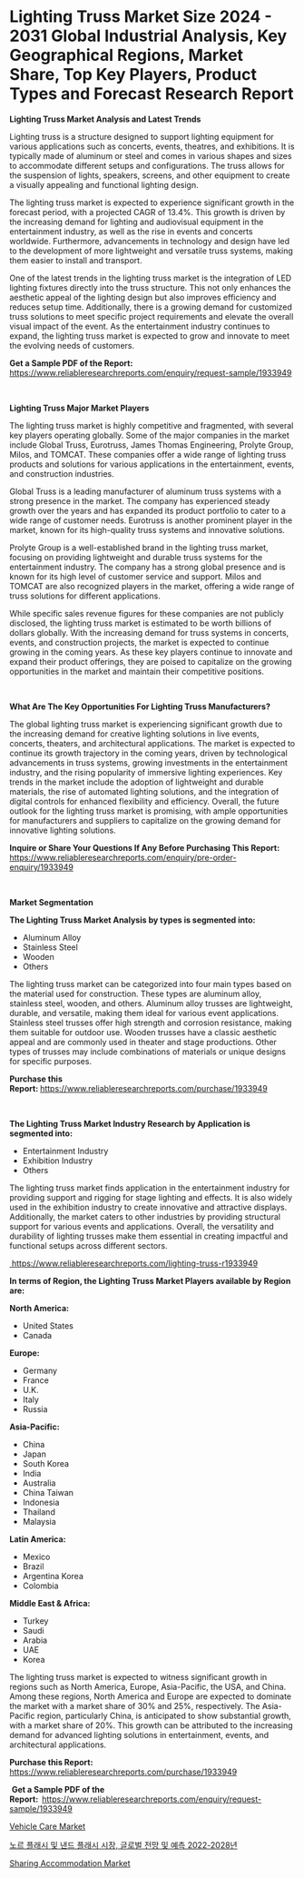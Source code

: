 <p><h1>Lighting Truss Market Size 2024 - 2031 Global Industrial Analysis, Key Geographical Regions, Market Share, Top Key Players, Product Types and Forecast Research Report</h1></p><p><strong>Lighting Truss Market Analysis and Latest Trends</strong></p>
<p><p>Lighting truss is a structure designed to support lighting equipment for various applications such as concerts, events, theatres, and exhibitions. It is typically made of aluminum or steel and comes in various shapes and sizes to accommodate different setups and configurations. The truss allows for the suspension of lights, speakers, screens, and other equipment to create a visually appealing and functional lighting design.</p><p>The lighting truss market is expected to experience significant growth in the forecast period, with a projected CAGR of 13.4%. This growth is driven by the increasing demand for lighting and audiovisual equipment in the entertainment industry, as well as the rise in events and concerts worldwide. Furthermore, advancements in technology and design have led to the development of more lightweight and versatile truss systems, making them easier to install and transport.</p><p>One of the latest trends in the lighting truss market is the integration of LED lighting fixtures directly into the truss structure. This not only enhances the aesthetic appeal of the lighting design but also improves efficiency and reduces setup time. Additionally, there is a growing demand for customized truss solutions to meet specific project requirements and elevate the overall visual impact of the event. As the entertainment industry continues to expand, the lighting truss market is expected to grow and innovate to meet the evolving needs of customers.</p></p>
<p><strong>Get a Sample PDF of the Report:&nbsp;</strong> <a href="https://www.reliableresearchreports.com/enquiry/request-sample/1933949">https://www.reliableresearchreports.com/enquiry/request-sample/1933949</a></p>
<p>&nbsp;</p>
<p><strong>Lighting Truss Major Market Players</strong></p>
<p><p>The lighting truss market is highly competitive and fragmented, with several key players operating globally. Some of the major companies in the market include Global Truss, Eurotruss, James Thomas Engineering, Prolyte Group, Milos, and TOMCAT. These companies offer a wide range of lighting truss products and solutions for various applications in the entertainment, events, and construction industries.</p><p>Global Truss is a leading manufacturer of aluminum truss systems with a strong presence in the market. The company has experienced steady growth over the years and has expanded its product portfolio to cater to a wide range of customer needs. Eurotruss is another prominent player in the market, known for its high-quality truss systems and innovative solutions.</p><p>Prolyte Group is a well-established brand in the lighting truss market, focusing on providing lightweight and durable truss systems for the entertainment industry. The company has a strong global presence and is known for its high level of customer service and support. Milos and TOMCAT are also recognized players in the market, offering a wide range of truss solutions for different applications.</p><p>While specific sales revenue figures for these companies are not publicly disclosed, the lighting truss market is estimated to be worth billions of dollars globally. With the increasing demand for truss systems in concerts, events, and construction projects, the market is expected to continue growing in the coming years. As these key players continue to innovate and expand their product offerings, they are poised to capitalize on the growing opportunities in the market and maintain their competitive positions.</p></p>
<p>&nbsp;</p>
<p><strong>What Are The Key Opportunities For Lighting Truss Manufacturers?</strong></p>
<p><p>The global lighting truss market is experiencing significant growth due to the increasing demand for creative lighting solutions in live events, concerts, theaters, and architectural applications. The market is expected to continue its growth trajectory in the coming years, driven by technological advancements in truss systems, growing investments in the entertainment industry, and the rising popularity of immersive lighting experiences. Key trends in the market include the adoption of lightweight and durable materials, the rise of automated lighting solutions, and the integration of digital controls for enhanced flexibility and efficiency. Overall, the future outlook for the lighting truss market is promising, with ample opportunities for manufacturers and suppliers to capitalize on the growing demand for innovative lighting solutions.</p></p>
<p><strong>Inquire or Share Your Questions If Any Before Purchasing This Report:</strong> <a href="https://www.reliableresearchreports.com/enquiry/pre-order-enquiry/1933949">https://www.reliableresearchreports.com/enquiry/pre-order-enquiry/1933949</a></p>
<p>&nbsp;</p>
<p><strong>Market Segmentation</strong></p>
<p><strong>The Lighting Truss Market Analysis by types is segmented into:</strong></p>
<p><ul><li>Aluminum Alloy</li><li>Stainless Steel</li><li>Wooden</li><li>Others</li></ul></p>
<p><p>The lighting truss market can be categorized into four main types based on the material used for construction. These types are aluminum alloy, stainless steel, wooden, and others. Aluminum alloy trusses are lightweight, durable, and versatile, making them ideal for various event applications. Stainless steel trusses offer high strength and corrosion resistance, making them suitable for outdoor use. Wooden trusses have a classic aesthetic appeal and are commonly used in theater and stage productions. Other types of trusses may include combinations of materials or unique designs for specific purposes.</p></p>
<p><strong>Purchase this Report:&nbsp;</strong><a href="https://www.reliableresearchreports.com/purchase/1933949">https://www.reliableresearchreports.com/purchase/1933949</a></p>
<p>&nbsp;</p>
<p><strong>The Lighting Truss Market Industry Research by Application is segmented into:</strong></p>
<p><ul><li>Entertainment Industry</li><li>Exhibition Industry</li><li>Others</li></ul></p>
<p><p>The lighting truss market finds application in the entertainment industry for providing support and rigging for stage lighting and effects. It is also widely used in the exhibition industry to create innovative and attractive displays. Additionally, the market caters to other industries by providing structural support for various events and applications. Overall, the versatility and durability of lighting trusses make them essential in creating impactful and functional setups across different sectors.</p></p>
<p><a href="https://www.reliableresearchreports.com/lighting-truss-r1933949">&nbsp;https://www.reliableresearchreports.com/lighting-truss-r1933949</a></p>
<p><strong>In terms of Region, the Lighting Truss Market Players available by Region are:</strong></p>
<p>
    <p> <strong> North America: </strong>
        <ul>
            <li>United States</li>
            <li>Canada</li>
        </ul>
        </p> 
    <p> <strong> Europe: </strong>
        <ul>
            <li>Germany</li>
            <li>France</li>
            <li>U.K.</li>
            <li>Italy</li>
            <li>Russia</li>
        </ul>
        </p> 
    <p> <strong> Asia-Pacific: </strong>
        <ul>
            <li>China</li>
            <li>Japan</li>
            <li>South Korea</li>
            <li>India</li>
            <li>Australia</li>
            <li>China Taiwan</li>
            <li>Indonesia</li>
            <li>Thailand</li>
            <li>Malaysia</li>
        </ul>
        </p> 
    <p> <strong> Latin America: </strong>
        <ul>
            <li>Mexico</li>
            <li>Brazil</li>
            <li>Argentina Korea</li>
            <li>Colombia</li>
        </ul>
        </p> 
    <p> <strong> Middle East & Africa: </strong>
        <ul>
            <li>Turkey</li>
            <li>Saudi</li>
            <li>Arabia</li>
            <li>UAE</li>
            <li>Korea</li>
        </ul>
    </p>
    </p>
<p><p>The lighting truss market is expected to witness significant growth in regions such as North America, Europe, Asia-Pacific, the USA, and China. Among these regions, North America and Europe are expected to dominate the market with a market share of 30% and 25%, respectively. The Asia-Pacific region, particularly China, is anticipated to show substantial growth, with a market share of 20%. This growth can be attributed to the increasing demand for advanced lighting solutions in entertainment, events, and architectural applications.</p></p>
<p><strong>Purchase this Report: </strong><a href="https://www.reliableresearchreports.com/purchase/1933949">https://www.reliableresearchreports.com/purchase/1933949</a></p>
<p>&nbsp;<strong>Get a Sample PDF of the Report:&nbsp;&nbsp;</strong><a href="https://www.reliableresearchreports.com/enquiry/request-sample/1933949">https://www.reliableresearchreports.com/enquiry/request-sample/1933949</a></p>
<p><strong></strong></p>
<p><p><a href="https://github.com/globismark/Market-Research-Report-List-4/blob/main/vehicle-care-market.md">Vehicle Care Market</a></p><p><a href="https://github.com/AnthonyWratten/Market-Research-Report-List-1/blob/main/8445890131052.md">노르 플래시 및 낸드 플래시 시장, 글로벌 전망 및 예측 2022-2028년</a></p><p><a href="https://github.com/prosalinda88/Market-Research-Report-List-5/blob/main/sharing-accommodation-market.md">Sharing Accommodation Market</a></p></p>